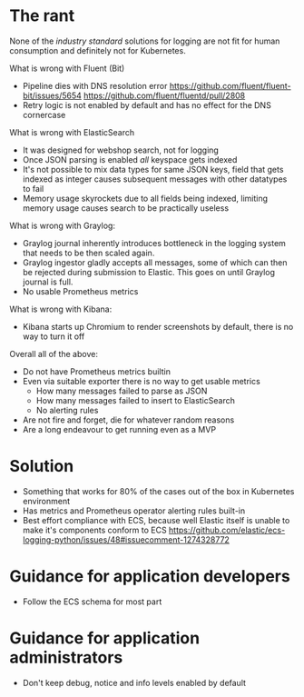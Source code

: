 # The rant

None of the *industry standard* solutions for logging are not fit for human consumption
and definitely not for Kubernetes.

What is wrong with Fluent (Bit)

* Pipeline dies with DNS resolution error https://github.com/fluent/fluent-bit/issues/5654 https://github.com/fluent/fluentd/pull/2808
* Retry logic is not enabled by default and has no effect for the DNS cornercase

What is wrong with ElasticSearch

* It was designed for webshop search, not for logging
* Once JSON parsing is enabled *all* keyspace gets indexed
* It's not possible to mix data types for same JSON keys,
  field that gets indexed as integer causes subsequent messages with other
  datatypes to fail
* Memory usage skyrockets due to all fields being indexed,
  limiting memory usage causes search to be practically useless

What is wrong with Graylog:

* Graylog journal inherently introduces bottleneck in the logging system
  that needs to be then scaled again.
* Graylog ingestor gladly accepts all messages, some of which can then be
  rejected during submission to Elastic. This goes on until Graylog journal is full.
* No usable Prometheus metrics

What is wrong with Kibana:

* Kibana starts up Chromium to render screenshots by default,
  there is no way to turn it off

Overall all of the above:

* Do not have Prometheus metrics builtin
* Even via suitable exporter there is no way to get usable metrics
  * How many messages failed to parse as JSON
  * How many messages failed to insert to ElasticSearch
  * No alerting rules
* Are not fire and forget, die for whatever random reasons
* Are a long endeavour to get running even as a MVP
  
# Solution

* Something that works for 80% of the cases out of the box in Kubernetes environment
* Has metrics and Prometheus operator alerting rules built-in
* Best effort compliance with ECS, because well Elastic itself is unable
  to make it's components conform to ECS
  https://github.com/elastic/ecs-logging-python/issues/48#issuecomment-1274328772


# Guidance for application developers

* Follow the ECS schema for most part

# Guidance for application administrators

* Don't keep debug, notice and info levels enabled by default
